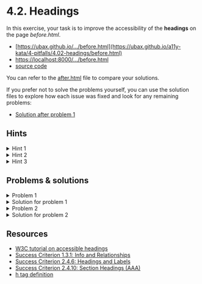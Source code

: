 # 4.2. Headings

In this exercise, your task is to improve the accessibility of the **headings** on the page _before.html_.

- [https://ubax.github.io/.../before.html](https://ubax.github.io/a11y-kata/4-pitfalls/4.02-headings/before.html)
- [https://localhost:8000/.../before.html](http://localhost:8000/4-pitfalls/4.02-headings/before.html)
- [source code](./before.html)

You can refer to the [after.html](after.html) file to compare your solutions.

If you prefer not to solve the problems yourself, you can use the solution files to explore how each issue was fixed and look for any remaining problems:

- [Solution after problem 1](https://ubax.github.io/a11y-kata/4-pitfalls/4.02-headings/after-problem-1.html)

## Hints

<details>
<summary>Hint 1</summary>

Navigate using headings with a screen reader. Is anything missing?

- Mac: <kbd>Ctrl + Option + Cmd + H</kbd>
- Windows: <kbd>H</kbd>
- Android: <kbd>Swipe up + down</kbd> to select headings. Then <kbd>Swipe down</kbd>
- iOS: <kbd>Twist</kbd> to select headings. Then <kbd>Swipe down</kbd>

</details>

<details>
<summary>Hint 2</summary>

Is any element looking like a heading but not marked as one?

- You can use the [WAVE tool](https://wave.webaim.org/) to check the headings.
  - `WAVE` -> `Details` -> Uncheck everything except `Structural elements`

</details>

<details>
<summary>Hint 3</summary>

Are any levels of headings skipped?

</details>

## Problems & solutions

<details>
<summary>Problem 1</summary>

The article does not use proper heading tags. Instead, it applies styling to `<div>` elements with the classes `.h2` and `.h3`. As a result, users of screen readers will have difficulty navigating the content.

</details>
<details>
<summary>Solution for problem 1</summary>

Replace the `<div>` elements with the classes `.h2` and `.h3` with the appropriate heading tags. Change `.h2` to `<h2>` and `.h3` to `<h3>`.

```diff
- <div div class="h3">1. The Early Writing Machines</div>
+ <h3>1. The Early Writing Machines</h3>
```

</details>

<details>
<summary>Problem 2</summary>

Product titles are assigned `h5` tags, skipping several heading levels. _[Skipping heading ranks can be confusing and should be avoided where possible](https://www.w3.org/WAI/tutorials/page-structure/headings/#:~:text=Skipping%20heading%20ranks%20can%20be%20confusing%20and%20should%20be%20avoided%20where%20possible)_

</details>
<details>
<summary>Solution for problem 2</summary>

Change the `h5` tags used as product names to `h3` tags.

```diff
- <h5>Split Keyboard</h5>
+ <h3>Split Keyboard</h3>
```

</details>

## Resources

- [W3C tutorial on accessible headings](https://www.w3.org/WAI/tutorials/page-structure/headings/)
- [Success Criterion 1.3.1: Info and Relationships](https://www.w3.org/WAI/WCAG21/quickref/#info-and-relationships)
- [Success Criterion 2.4.6: Headings and Labels](https://www.w3.org/WAI/WCAG21/Understanding/headings-and-labels.html)
- [Success Criterion 2.4.10: Section Headings (AAA)](https://www.w3.org/WAI/WCAG21/Understanding/section-headings.html)
- [h tag definition](https://developer.mozilla.org/en-US/docs/Web/HTML/Element/Heading_Elements)
